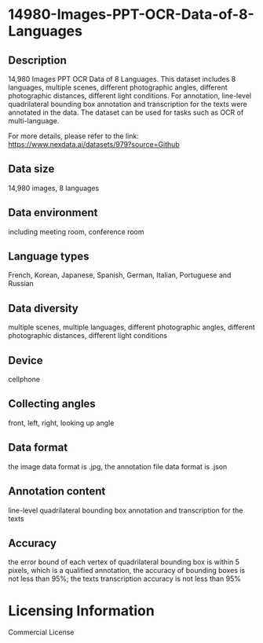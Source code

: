 # 14980-Images-PPT-OCR-Data-of-8-Languages


## Description
14,980 Images PPT OCR Data of 8 Languages. This dataset includes 8 languages, multiple scenes, different photographic angles, different photographic distances, different light conditions. For annotation, line-level quadrilateral bounding box annotation and transcription for the texts were annotated in the data. The dataset can be used for tasks such as OCR of multi-language.

For more details, please refer to the link: https://www.nexdata.ai/datasets/979?source=Github


## Data size
14,980 images, 8 languages

## Data environment
including meeting room, conference room

## Language types
French, Korean, Japanese, Spanish, German, Italian, Portuguese and Russian

## Data diversity
multiple scenes, multiple languages, different photographic angles, different photographic distances, different light conditions

## Device
cellphone

## Collecting angles
front, left, right, looking up angle

## Data format
the image data format is .jpg, the annotation file data format is .json

## Annotation content
line-level quadrilateral bounding box annotation and transcription for the texts

## Accuracy
the error bound of each vertex of quadrilateral bounding box is within 5 pixels, which is a qualified annotation, the accuracy of bounding boxes is not less than 95%; the texts transcription accuracy is not less than 95%

# Licensing Information
Commercial License
